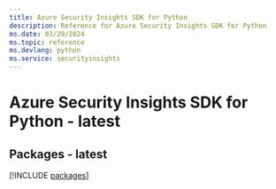 ```yaml
---
title: Azure Security Insights SDK for Python
description: Reference for Azure Security Insights SDK for Python
ms.date: 03/29/2024
ms.topic: reference
ms.devlang: python
ms.service: securityinsights
---
```

# Azure Security Insights SDK for Python - latest
## Packages - latest
[!INCLUDE [packages](security-insights-index.md)]